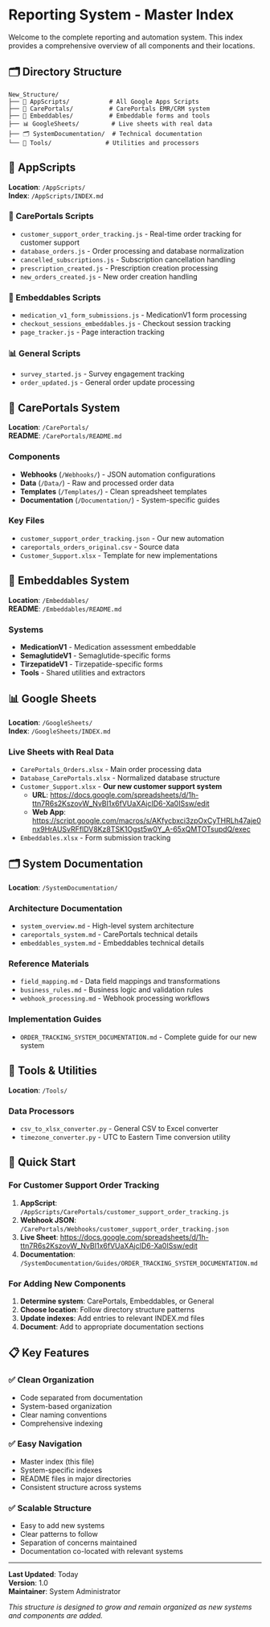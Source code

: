 # Reporting System - Master Index

Welcome to the complete reporting and automation system. This index provides a comprehensive overview of all components and their locations.

## 🗂️ Directory Structure

```
New_Structure/
├── 📜 AppScripts/           # All Google Apps Scripts
├── 🏥 CarePortals/          # CarePortals EMR/CRM system
├── 🔗 Embeddables/          # Embeddable forms and tools
├── 📊 GoogleSheets/         # Live sheets with real data
├── 🗂️ SystemDocumentation/  # Technical documentation
└── 🔧 Tools/               # Utilities and processors
```

## 📜 AppScripts

**Location**: `/AppScripts/`  
**Index**: `/AppScripts/INDEX.md`

### 🏥 CarePortals Scripts
- `customer_support_order_tracking.js` - Real-time order tracking for customer support
- `database_orders.js` - Order processing and database normalization
- `cancelled_subscriptions.js` - Subscription cancellation handling
- `prescription_created.js` - Prescription creation processing
- `new_orders_created.js` - New order creation handling

### 🔗 Embeddables Scripts  
- `medication_v1_form_submissions.js` - MedicationV1 form processing
- `checkout_sessions_embeddables.js` - Checkout session tracking
- `page_tracker.js` - Page interaction tracking

### 📊 General Scripts
- `survey_started.js` - Survey engagement tracking
- `order_updated.js` - General order update processing

## 🏥 CarePortals System

**Location**: `/CarePortals/`  
**README**: `/CarePortals/README.md`

### Components
- **Webhooks** (`/Webhooks/`) - JSON automation configurations
- **Data** (`/Data/`) - Raw and processed order data
- **Templates** (`/Templates/`) - Clean spreadsheet templates
- **Documentation** (`/Documentation/`) - System-specific guides

### Key Files
- `customer_support_order_tracking.json` - Our new automation
- `careportals_orders_original.csv` - Source data  
- `Customer_Support.xlsx` - Template for new implementations

## 🔗 Embeddables System

**Location**: `/Embeddables/`  
**README**: `/Embeddables/README.md`

### Systems
- **MedicationV1** - Medication assessment embeddable
- **SemaglutideV1** - Semaglutide-specific forms  
- **TirzepatideV1** - Tirzepatide-specific forms
- **Tools** - Shared utilities and extractors

## 📊 Google Sheets

**Location**: `/GoogleSheets/`  
**Index**: `/GoogleSheets/INDEX.md`

### Live Sheets with Real Data
- `CarePortals_Orders.xlsx` - Main order processing data
- `Database_CarePortals.xlsx` - Normalized database structure
- `Customer_Support.xlsx` - **Our new customer support system**  
  - **URL**: https://docs.google.com/spreadsheets/d/1h-ttn7R6s2KszovW_NvBI1x6fVUaXAjcID6-Xa0ISsw/edit
  - **Web App**: https://script.google.com/macros/s/AKfycbxci3zpOxCyTHRLh47aje0nx9HrAUSvRFflDV8Kz8TSK1Ogst5w0Y_A-65xQMTOTsupdQ/exec
- `Embeddables.xlsx` - Form submission tracking

## 🗂️ System Documentation

**Location**: `/SystemDocumentation/`

### Architecture Documentation
- `system_overview.md` - High-level system architecture
- `careportals_system.md` - CarePortals technical details  
- `embeddables_system.md` - Embeddables technical details

### Reference Materials
- `field_mapping.md` - Data field mappings and transformations
- `business_rules.md` - Business logic and validation rules
- `webhook_processing.md` - Webhook processing workflows

### Implementation Guides
- `ORDER_TRACKING_SYSTEM_DOCUMENTATION.md` - Complete guide for our new system

## 🔧 Tools & Utilities

**Location**: `/Tools/`

### Data Processors
- `csv_to_xlsx_converter.py` - General CSV to Excel converter
- `timezone_converter.py` - UTC to Eastern Time conversion utility

## 🚀 Quick Start

### For Customer Support Order Tracking
1. **AppScript**: `/AppScripts/CarePortals/customer_support_order_tracking.js`
2. **Webhook JSON**: `/CarePortals/Webhooks/customer_support_order_tracking.json`  
3. **Live Sheet**: https://docs.google.com/spreadsheets/d/1h-ttn7R6s2KszovW_NvBI1x6fVUaXAjcID6-Xa0ISsw/edit
4. **Documentation**: `/SystemDocumentation/Guides/ORDER_TRACKING_SYSTEM_DOCUMENTATION.md`

### For Adding New Components
1. **Determine system**: CarePortals, Embeddables, or General
2. **Choose location**: Follow directory structure patterns
3. **Update indexes**: Add entries to relevant INDEX.md files
4. **Document**: Add to appropriate documentation sections

## 📋 Key Features

### ✅ Clean Organization
- Code separated from documentation
- System-based organization
- Clear naming conventions
- Comprehensive indexing

### ✅ Easy Navigation  
- Master index (this file)
- System-specific indexes  
- README files in major directories
- Consistent structure across systems

### ✅ Scalable Structure
- Easy to add new systems
- Clear patterns to follow
- Separation of concerns maintained
- Documentation co-located with relevant systems

---

**Last Updated**: Today  
**Version**: 1.0  
**Maintainer**: System Administrator

*This structure is designed to grow and remain organized as new systems and components are added.*